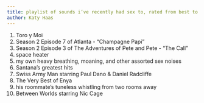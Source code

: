 ```yaml
---
title: playlist of sounds i’ve recently had sex to, rated from best to worst
author: Katy Haas
---
```


1) Toro y Moi
2) Season 2 Episode 7 of Atlanta - “Champagne Papi”
3) Season 2 Episode 3 of The Adventures of Pete and Pete - “The Call”
4) space heater
5) my own heavy breathing, moaning, and other assorted sex noises
6) Santana’s greatest hits
7) Swiss Army Man starring Paul Dano & Daniel Radcliffe
8) The Very Best of Enya
9) his roommate’s tuneless whistling from two rooms away
10) Between Worlds starring Nic Cage

